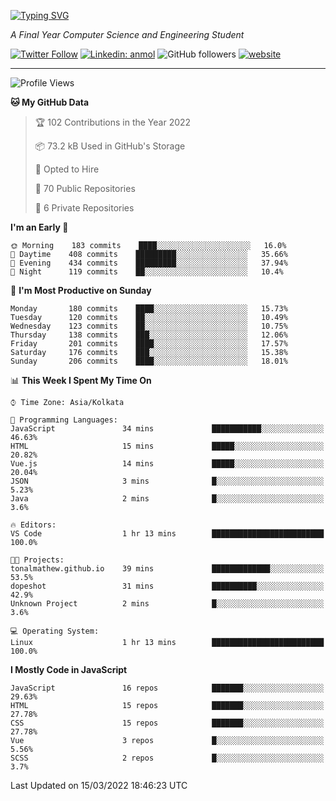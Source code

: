[![Typing SVG](https://readme-typing-svg.herokuapp.com?lines=HI%2C+I'm+Tonal;I'm+a+MEVN+Stack+Developer)](https://git.io/typing-svg)

<p><em>A Final Year Computer Science and Engineering Student</em></p>

[![Twitter Follow](https://img.shields.io/twitter/follow/tonalmathew?style=flat)](https://twitter.com/intent/follow?screen_name=tonalmathew)
[![Linkedin: anmol](https://img.shields.io/badge/tonal-mathew?style=flat-square&logo=Linkedin&logoColor=white&link=https://www.linkedin.com/in/tonal-mathew/)](https://www.linkedin.com/in/tonal-mathew/)
![GitHub followers](https://img.shields.io/github/followers/tonalmathew?label=Follow&style=social)
[![website](https://img.shields.io/badge/Website-46a2f1.svg?&style=flat-square&logo=Google-Chrome&logoColor=white&link=http://tonalmathew.github.io/)](http://tonalmathew.github.io/)

---
<!--START_SECTION:waka-->
![Profile Views](http://img.shields.io/badge/Profile%20Views-20-blue)

**🐱 My GitHub Data** 

> 🏆 102 Contributions in the Year 2022
 > 
> 📦 73.2 kB Used in GitHub's Storage 
 > 
> 💼 Opted to Hire
 > 
> 📜 70 Public Repositories 
 > 
> 🔑 6 Private Repositories  
 > 
**I'm an Early 🐤** 

```text
🌞 Morning    183 commits    ████░░░░░░░░░░░░░░░░░░░░░   16.0% 
🌆 Daytime    408 commits    █████████░░░░░░░░░░░░░░░░   35.66% 
🌃 Evening    434 commits    █████████░░░░░░░░░░░░░░░░   37.94% 
🌙 Night      119 commits    ██░░░░░░░░░░░░░░░░░░░░░░░   10.4%

```
📅 **I'm Most Productive on Sunday** 

```text
Monday       180 commits    ████░░░░░░░░░░░░░░░░░░░░░   15.73% 
Tuesday      120 commits    ██░░░░░░░░░░░░░░░░░░░░░░░   10.49% 
Wednesday    123 commits    ██░░░░░░░░░░░░░░░░░░░░░░░   10.75% 
Thursday     138 commits    ███░░░░░░░░░░░░░░░░░░░░░░   12.06% 
Friday       201 commits    ████░░░░░░░░░░░░░░░░░░░░░   17.57% 
Saturday     176 commits    ███░░░░░░░░░░░░░░░░░░░░░░   15.38% 
Sunday       206 commits    ████░░░░░░░░░░░░░░░░░░░░░   18.01%

```


📊 **This Week I Spent My Time On** 

```text
⌚︎ Time Zone: Asia/Kolkata

💬 Programming Languages: 
JavaScript               34 mins             ███████████░░░░░░░░░░░░░░   46.63% 
HTML                     15 mins             █████░░░░░░░░░░░░░░░░░░░░   20.82% 
Vue.js                   14 mins             █████░░░░░░░░░░░░░░░░░░░░   20.04% 
JSON                     3 mins              █░░░░░░░░░░░░░░░░░░░░░░░░   5.23% 
Java                     2 mins              █░░░░░░░░░░░░░░░░░░░░░░░░   3.6%

🔥 Editors: 
VS Code                  1 hr 13 mins        █████████████████████████   100.0%

🐱‍💻 Projects: 
tonalmathew.github.io    39 mins             █████████████░░░░░░░░░░░░   53.5% 
dopeshot                 31 mins             ██████████░░░░░░░░░░░░░░░   42.9% 
Unknown Project          2 mins              █░░░░░░░░░░░░░░░░░░░░░░░░   3.6%

💻 Operating System: 
Linux                    1 hr 13 mins        █████████████████████████   100.0%

```

**I Mostly Code in JavaScript** 

```text
JavaScript               16 repos            ███████░░░░░░░░░░░░░░░░░░   29.63% 
HTML                     15 repos            ███████░░░░░░░░░░░░░░░░░░   27.78% 
CSS                      15 repos            ███████░░░░░░░░░░░░░░░░░░   27.78% 
Vue                      3 repos             █░░░░░░░░░░░░░░░░░░░░░░░░   5.56% 
SCSS                     2 repos             █░░░░░░░░░░░░░░░░░░░░░░░░   3.7%

```



 Last Updated on 15/03/2022 18:46:23 UTC
<!--END_SECTION:waka-->
